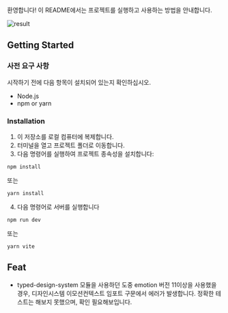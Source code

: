 환영합니다! 이 README에서는 프로젝트를 실행하고 사용하는 방법을 안내합니다.

![result](./public/homepage.png)


## Getting Started

### 사전 요구 사항

시작하기 전에 다음 항목이 설치되어 있는지 확인하십시오.
- Node.js
- npm or yarn

### Installation

1. 이 저장소를 로컬 컴퓨터에 복제합니다.
2. 터미널을 열고 프로젝트 폴더로 이동합니다.
3. 다음 명령어를 실행하여 프로젝트 종속성을 설치합니다:
```shell
npm install
```
또는

```shell
yarn install
```
4. 다음 명령어로 서버를 실행합니다

```shell
npm run dev
```

또는

```shell
yarn vite
```

## Feat

- typed-design-system 모듈을 사용하던 도중 emotion 버전 11이상을 사용했을 경우, 디자인시스템 이모션컨텍스트 임포트 구문에서 에러가 발생합니다. 정확한 테스트는 해보지 못했으며, 확인 필요해보입니다.
